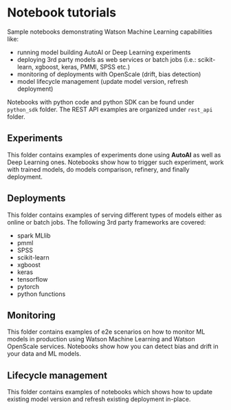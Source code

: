 # Notebook tutorials
Sample notebooks demonstrating Watson Machine Learning capabilities like:
- running model building AutoAI or Deep Learning experiments
- deploying 3rd party models as web services or batch jobs (i.e.: scikit-learn, xgboost, keras, PMMl, SPSS etc.)
- monitoring of deployments with OpenScale (drift, bias detection)
- model lifecycle management (update model version, refresh deployment)


Notebooks with python code and python SDK can be found under `python_sdk` folder.
The REST API examples are organized under `rest_api` folder.


## Experiments
This folder contains examples of experiments done using **AutoAI** as well as Deep Learning ones.
Notebooks show how to trigger such experiment, work with trained models, do models comparison, refinery, and finally deployment.


## Deployments
This folder contains examples of serving different types of models either as online or batch jobs.
The following 3rd party frameworks are covered:
- spark MLlib
- pmml
- SPSS
- scikit-learn
- xgboost
- keras
- tensorflow
- pytorch
- python functions


## Monitoring
This folder contains examples of e2e scenarios on how to monitor ML models in production using Watson Machine Learning and Watson OpenScale services.
Notebooks show how you can detect bias and drift in your data and ML models.


## Lifecycle management
This folder contains examples of notebooks which shows how to update existing model version and refresh existing deployment in-place.
